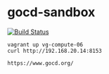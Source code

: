 # gocd-sandbox

  [![Build Status](https://travis-ci.com/githubfoam/gocd-sandbox.svg?branch=test)](https://travis-ci.com/githubfoam/gocd-sandbox)  

~~~~
vagrant up vg-compute-06
curl http://192.168.20.14:8153
~~~~
~~~~
https://www.gocd.org/
~~~~